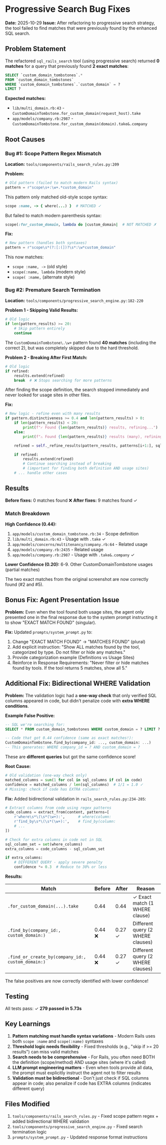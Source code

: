 # Progressive Search Bug Fixes

**Date:** 2025-10-29
**Issue:** After refactoring to progressive search strategy, the tool failed to find matches that were previously found by the enhanced SQL search.

## Problem Statement

The refactored `sql_rails_search` tool (using progressive search) returned **0 matches** for a query that previously found **2 exact matches**:

```sql
SELECT `custom_domain_tombstones`.*
FROM `custom_domain_tombstones`
WHERE `custom_domain_tombstones`.`custom_domain` = ?
LIMIT ?
```

**Expected matches:**
- `lib/multi_domain.rb:43` - `CustomDomainTombstone.for_custom_domain(request_host).take`
- `app/models/company.rb:2987` - `CustomDomainTombstone.for_custom_domain(domain).take&.company`

## Root Causes

### Bug #1: Scope Pattern Regex Mismatch

**Location:** `tools/components/rails_search_rules.py:209`

**Problem:**
```python
# Old pattern (failed to match modern Rails syntax)
pattern = r"scope\s+:\w+.*custom_domain"
```

This pattern only matched old-style scope syntax:
```ruby
scope :name, -> { where(...) }  # MATCHED ✓
```

But failed to match modern parenthesis syntax:
```ruby
scope(:for_custom_domain, lambda do |custom_domain|  # NOT MATCHED ✗
```

**Fix:**
```python
# New pattern (handles both syntaxes)
pattern = r"scope\s*(?:[:(])?\s*:\w*custom_domain"
```

This now matches:
- `scope :name, ->` (old style)
- `scope(:name, lambda` (modern style)
- `scope( :name,` (alternate style)

### Bug #2: Premature Search Termination

**Location:** `tools/components/progressive_search_engine.py:182-220`

**Problem 1 - Skipping Valid Results:**
```python
# Old logic
if len(pattern_results) >= 20:
    # Skip pattern entirely
    continue
```

The `CustomDomainTombstone\.\w+` pattern found **40 matches** (including the correct 2), but was completely skipped due to the hard threshold.

**Problem 2 - Breaking After First Match:**
```python
# Old logic
if refined:
    results.extend(refined)
    break  # ❌ Stops searching for more patterns
```

After finding the scope definition, the search stopped immediately and never looked for usage sites in other files.

**Fix:**
```python
# New logic - refine even with many results
if pattern.distinctiveness >= 0.4 and len(pattern_results) > 0:
    if len(pattern_results) < 20:
        print(f"✓ Found {len(pattern_results)} results, refining...")
    else:
        print(f"⚠ Found {len(pattern_results)} results (many), refining to narrow down...")

    refined = self._refine_results(pattern_results, patterns[i+1:], sql_analysis)

    if refined:
        results.extend(refined)
        # Continue searching instead of breaking
        # (important for finding both definition AND usage sites)
    # ... handle other cases
```

## Results

**Before fixes:** 0 matches found ❌
**After fixes:** 9 matches found ✓

### Match Breakdown

**High Confidence (0.44):**
1. `app/models/custom_domain_tombstone.rb:34` - Scope definition
2. `lib/multi_domain.rb:43` - Usage with `.take` ✓
3. `app/models/concerns/multitenancy/company.rb:64` - Related usage
4. `app/models/company.rb:2435` - Related usage
5. `app/models/company.rb:2987` - Usage with `.take&.company` ✓

**Lower Confidence (0.20):**
6-9. Other CustomDomainTombstone usages (partial matches)

The two exact matches from the original screenshot are now correctly found (#2 and #5).

## Bonus Fix: Agent Presentation Issue

**Problem:** Even when the tool found both usage sites, the agent only presented one in the final response due to the system prompt instructing it to show "EXACT MATCH FOUND" (singular).

**Fix:** Updated `prompts/system_prompt.py` to:
1. Change "EXACT MATCH FOUND" → "MATCHES FOUND" (plural)
2. Add explicit instruction: "Show ALL matches found by the tool, categorized by type. Do not filter or hide any matches."
3. Provide categorization example (Definitions vs Usage Sites)
4. Reinforce in Response Requirements: "Never filter or hide matches found by tools. If the tool returns 5 matches, show all 5."

## Additional Fix: Bidirectional WHERE Validation

**Problem:** The validation logic had a **one-way check** that only verified SQL columns appeared in code, but didn't penalize code with **extra WHERE conditions**.

**Example False Positive:**
```sql
-- SQL we're searching for:
SELECT * FROM custom_domain_tombstones WHERE custom_domain = ? LIMIT ?

-- Code that got 0.44 confidence (same as exact matches!):
CustomDomainTombstone.find_by(company_id: ..., custom_domain: ...)
-- This generates: WHERE company_id = ? AND custom_domain = ?
```

These are **different queries** but got the same confidence score!

**Root Cause:**
```python
# Old validation (one-way check only)
matched_columns = sum(1 for col in sql_columns if col in code)
confidence = matched_columns / len(sql_columns)  # 1/1 = 1.0 ✓
# Missing: check if code has EXTRA columns!
```

**Fix:** Added bidirectional validation in `rails_search_rules.py:234-285`:

```python
# Extract columns from code using regex patterns
code_columns = extract_from(content, patterns=[
    r'where\s*\(\s*(\w+):',      # where(column:
    r'find_by\s*\(\s*(\w+):',    # find_by(column:
    # ...
])

# Check for extra columns in code not in SQL
sql_column_set = set(where_columns)
extra_columns = code_columns - sql_column_set

if extra_columns:
    # DIFFERENT QUERY - apply severe penalty
    confidence *= 0.3  # Reduce to 30% or less
```

**Results:**

| Match | Before | After | Reason |
|-------|--------|-------|--------|
| `.for_custom_domain(...).take` | 0.44 | 0.44 | ✓ Exact match (1 WHERE clause) |
| `.find_by(company_id:, custom_domain:)` | 0.44 ❌ | 0.27 ✓ | Different query (2 WHERE clauses) |
| `.find_or_create_by(company_id:, custom_domain:)` | 0.44 ❌ | 0.27 ✓ | Different query (2 WHERE clauses) |

The false positives are now correctly identified with lower confidence!

## Testing

All tests pass: ✓ **279 passed in 5.73s**

## Key Learnings

1. **Pattern matching must handle syntax variations** - Modern Rails uses both `scope :name` and `scope(:name)` syntaxes
2. **Threshold logic needs flexibility** - Fixed thresholds (e.g., "skip if >= 20 results") can miss valid matches
3. **Search needs to be comprehensive** - For Rails, you often need BOTH the definition (scope/method) AND usage sites (where it's called)
4. **LLM prompt engineering matters** - Even when tools provide all data, the prompt must explicitly instruct the agent not to filter results
5. **Validation must be bidirectional** - Don't just check if SQL columns appear in code; also penalize if code has EXTRA columns (indicates different query)

## Files Modified

1. `tools/components/rails_search_rules.py` - Fixed scope pattern regex + added bidirectional WHERE validation
2. `tools/components/progressive_search_engine.py` - Fixed search termination logic
3. `prompts/system_prompt.py` - Updated response format instructions
